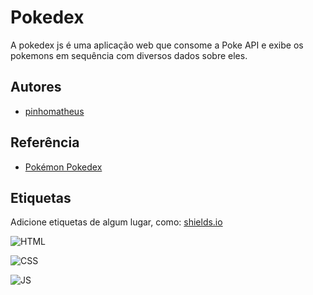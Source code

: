 # Pokedex

A pokedex js é uma aplicação web que consome a Poke API e exibe os pokemons em sequência com diversos dados sobre eles.


## Autores

- [pinhomatheus](https://github.com/pinhomatheus)


## Referência

 - [Pokémon Pokedex](https://www.pokemon.com/br/pokedex/)


## Etiquetas

Adicione etiquetas de algum lugar, como: [shields.io](https://shields.io/)

![HTML](https://img.shields.io/badge/HTML-239120?style=for-the-badge&logo=html5&logoColor=white)

![CSS](https://img.shields.io/badge/CSS-239120?&style=for-the-badge&logo=css3&logoColor=white)

![JS](https://img.shields.io/badge/JavaScript-323330?style=for-the-badge&logo=javascript&logoColor=F7DF1E)
